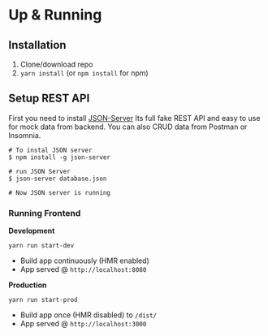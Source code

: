 # Up & Running

## Installation
1. Clone/download repo
2. `yarn install` (or `npm install` for npm)

## Setup REST API
First you need to install [JSON-Server](https://github.com/typicode/json-server) Its full fake REST API and easy to use for mock data from backend. You can also CRUD data from Postman or Insomnia.

```shell
# To instal JSON server
$ npm install -g json-server

# run JSON Server
$ json-server database.json

# Now JSON server is running
```

### Running Frontend

**Development**

`yarn run start-dev`

* Build app continuously (HMR enabled)
* App served @ `http://localhost:8080`

**Production**

`yarn run start-prod`

* Build app once (HMR disabled) to `/dist/`
* App served @ `http://localhost:3000`
